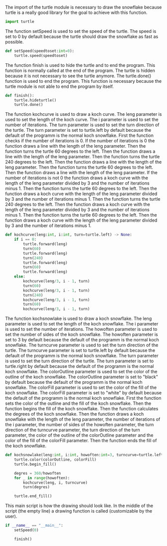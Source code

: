 The import of the turtle module is necessary to draw the snowflake because turtle is a really good library for the goal to achieve with this function.
```python
import turtle
```

The function setSpeed is used to set the speed of the turtle. The speed is set to 0 by default because the turtle should draw the snowflake as fast as possible.
```python
def setSpeed(speedtoset:int=0):
    turtle.speed(speedtoset)
```

The function finish is used to hide the turtle and to end the program. This function is normally called at the end of the program. The turtle is hidden because it is not necessary to see the turtle anymore. The turtle.done() function is used to end the program. This function is necessary because the turtle module is not able to end the program by itself.
```python
def finish():
    turtle.hideturtle()
    turtle.done()
```

The function kochcurve is used to draw a koch curve. The leng parameter is used to set the length of the koch curve. The i parameter is used to set the number of iterations. The turn parameter is used to set the turn direction of the turtle. The turn parameter is set to turtle.left by default because the default of the programm is the normal koch snowflake.
First the function checks if the number of iterations is 0. If the number of iterations is 0 the function draws a line with the length of the leng parameter. Then the function turns the turtle 60 degrees to the left. Then the function draws a line with the length of the leng parameter. Then the function turns the turtle 240 degrees to the left. Then the function draws a line with the length of the leng parameter. Then the function turns the turtle 60 degrees to the left. Then the function draws a line with the length of the leng parameter. If the number of iterations is not 0 the function draws a koch curve with the length of the leng parameter divided by 3 and the number of iterations minus 1. Then the function turns the turtle 60 degrees to the left. Then the function draws a koch curve with the length of the leng parameter divided by 3 and the number of iterations minus 1. Then the function turns the turtle 240 degrees to the left. Then the function draws a koch curve with the length of the leng parameter divided by 3 and the number of iterations minus 1. Then the function turns the turtle 60 degrees to the left. Then the function draws a koch curve with the length of the leng parameter divided by 3 and the number of iterations minus 1.
```python
def kochcurve(leng:int, i:int, turn=turtle.left) -> None:
    if i == 0:
        turtle.forward(leng)
        turn(60)
        turtle.forward(leng)
        turn(240)
        turtle.forward(leng)
        turn(60)
        turtle.forward(leng)
    else:
        kochcurve(leng/3, i - 1, turn)
        turn(60)
        kochcurve(leng/3, i - 1, turn)
        turn(240)
        kochcurve(leng/3, i - 1, turn)
        turn(60)
        kochcurve(leng/3, i - 1, turn)
```

The function kochsnowlake is used to draw a koch snowflake. The leng parameter is used to set the length of the koch snowflake. The i parameter is used to set the number of iterations. The howoften parameter is used to set the number of sides of the koch snowflake. The howoften parameter is set to 3 by default because the default of the programm is the normal koch snowflake. The turncurve parameter is used to set the turn direction of the turtle. The turncurve parameter is set to turtle.left by default because the default of the programm is the normal koch snowflake. The turn parameter is used to set the turn direction of the turtle. The turn parameter is set to turtle.right by default because the default of the programm is the normal koch snowflake. The colorOutline parameter is used to set the color of the outline of the koch snowflake. The colorOutline parameter is set to "black" by default because the default of the programm is the normal koch snowflake. The colorFill parameter is used to set the color of the fill of the koch snowflake. The colorFill parameter is set to "white" by default because the default of the programm is the normal koch snowflake. First the function sets the color of the outline and the fill of the koch snowflake. Then the function begins the fill of the koch snowflake. Then the function calculates the degrees of the koch snowflake. Then the function draws a koch snowflake with the length of the leng parameter, the number of iterations of the i parameter, the number of sides of the howoften parameter, the turn direction of the turncurve parameter, the turn direction of the turn parameter, the color of the outline of the colorOutline parameter and the color of the fill of the colorFill parameter. Then the function ends the fill of the koch snowflake.
```python
def kochsnowlake(leng:int, i:int, howoften:int=3, turncurve=turtle.left, turn=turtle.right, colorOutline:str="black", colorFill:str="white"):
    turtle.color(colorOutline, colorFill)
    turtle.begin_fill()

    degres = 360/howoften
    for _ in range(howoften):
        kochcurve(leng, i, turncurve)
        turn(degres)

    turtle.end_fill()
```

This main script is how the drawing should look like. In the middle of the script (the empty line) a drawing function is called (customizable by the user).
```python
if __name__ == "__main__":
    setSpeed(0)

    finish()
```